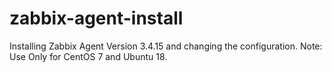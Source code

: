 # zabbix-agent-install
Installing Zabbix Agent Version 3.4.15 and changing the configuration. Note: Use Only for CentOS 7 and Ubuntu 18.
